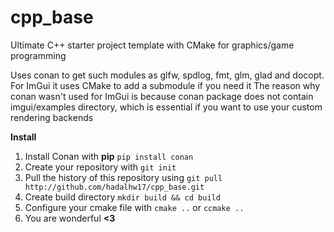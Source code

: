 # cpp_base
Ultimate C++ starter project template with CMake for graphics/game programming

Uses conan to get such modules as glfw, spdlog, fmt, glm, glad and docopt.
For ImGui it uses CMake to add a submodule if you need it
The reason why conan wasn't used for ImGui is because conan package does not contain imgui/examples directory, which is essential if you want to use your custom rendering backends

**Install**
1. Install Conan with **pip** ```pip install conan```
2. Create your repository with ```git init```
3. Pull the history of this repository using ```git pull http://github.com/hadalhw17/cpp_base.git```
4. Create build directory ```mkdir build && cd build```
5. Configure your cmake file with ```cmake ..``` or ```ccmake ..```
6. You are wonderful **<3**
